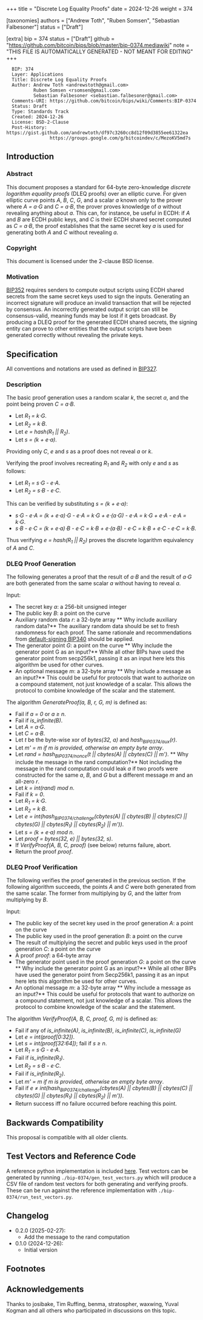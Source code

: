 
+++
title = "Discrete Log Equality Proofs"
date = 2024-12-26
weight = 374

[taxonomies]
authors = ["Andrew Toth", "Ruben Somsen", "Sebastian Falbesoner"]
status = ["Draft"]

[extra]
bip = 374
status = ["Draft"]
github = "https://github.com/bitcoin/bips/blob/master/bip-0374.mediawiki"
note = "THIS FILE IS AUTOMATICALLY GENERATED - NOT MEANT FOR EDITING"
+++

```
  BIP: 374
  Layer: Applications
  Title: Discrete Log Equality Proofs
  Author: Andrew Toth <andrewstoth@gmail.com>
          Ruben Somsen <rsomsen@gmail.com>
          Sebastian Falbesoner <sebastian.falbesoner@gmail.com>
  Comments-URI: https://github.com/bitcoin/bips/wiki/Comments:BIP-0374
  Status: Draft
  Type: Standards Track
  Created: 2024-12-26
  License: BSD-2-Clause
  Post-History: https://gist.github.com/andrewtoth/df97c3260cc8d12f09d3855ee61322ea
                https://groups.google.com/g/bitcoindev/c/MezoKV5md7s
```

<h2> Introduction </h2>


<h3> Abstract </h3>


This document proposes a standard for 64-byte zero-knowledge _discrete logarithm equality proofs_ (DLEQ proofs) over an elliptic curve. For given elliptic curve points _A_, _B_, _C_, _G_, and a scalar _a_ known only to the prover where _A = a⋅G_ and _C = a⋅B_, the prover proves knowledge of _a_ without revealing anything about _a_. This can, for instance, be useful in ECDH: if _A_ and _B_ are ECDH public keys, and _C_ is their ECDH shared secret computed as _C = a⋅B_, the proof establishes that the same secret key _a_ is used for generating both _A_ and _C_ without revealing _a_.

<h3> Copyright </h3>


This document is licensed under the 2-clause BSD license.

<h3> Motivation </h3>


<a href="/352" target="_blank">BIP352</a> requires senders to compute output scripts using ECDH shared secrets from the same secret keys used to sign the inputs. Generating an incorrect signature will produce an invalid transaction that will be rejected by consensus. An incorrectly generated output script can still be consensus-valid, meaning funds may be lost if it gets broadcast.
By producing a DLEQ proof for the generated ECDH shared secrets, the signing entity can prove to other entities that the output scripts have been generated correctly without revealing the private keys.

<h2> Specification </h2>


All conventions and notations are used as defined in <a href="/327" target="_blank">BIP327</a>.

<h3> Description </h3>


The basic proof generation uses a random scalar _k_, the secret _a_, and the point being proven _C = a⋅B_.

*  Let _R<sub>1</sub> = k⋅G_.
*  Let _R<sub>2</sub> = k⋅B_.
*  Let _e = hash(R<sub>1</sub> || R<sub>2</sub>)_.
*  Let _s = (k + e⋅a)_.


Providing only _C_, _e_ and _s_ as a proof does not reveal _a_ or _k_.

Verifying the proof involves recreating _R<sub>1</sub>_ and _R<sub>2</sub>_ with only _e_ and _s_ as follows:

*  Let _R<sub>1</sub> = s⋅G - e⋅A_.
*  Let _R<sub>2</sub> = s⋅B - e⋅C_.


This can be verified by substituting _s = (k + e⋅a)_:

*  _s⋅G - e⋅A = (k + e⋅a)⋅G - e⋅A = k⋅G + e⋅(a⋅G) - e⋅A = k⋅G + e⋅A - e⋅A = k⋅G_.
*  _s⋅B - e⋅C = (k + e⋅a)⋅B - e⋅C = k⋅B + e⋅(a⋅B) - e⋅C = k⋅B + e⋅C - e⋅C = k⋅B_.


Thus verifying _e = hash(R<sub>1</sub> || R<sub>2</sub>)_ proves the discrete logarithm equivalency of _A_ and _C_.

<h3> DLEQ Proof Generation </h3>


The following generates a proof that the result of _a⋅B_ and the result of _a⋅G_ are both generated from the same scalar _a_ without having to reveal _a_.

Input:
*  The secret key _a_: a 256-bit unsigned integer
*  The public key _B_: a point on the curve
*  Auxiliary random data _r_: a 32-byte array<ref name="why_include_auxiliary_random_data"> ** Why include auxiliary random data?** The auxiliary random data should be set to fresh randomness for each proof. The same rationale and recommendations from <a href="/340" target="_blank">default-signing BIP340</a> should be applied.</ref> 
*  The generator point _G_: a point on the curve<ref name="why_include_G"> ** Why include the generator point G as an input?** While all other BIPs have used the generator point from secp256k1, passing it as an input here lets this algorithm be used for other curves.</ref>
*  An optional message _m_: a 32-byte array<ref name="why_include_a_message"> ** Why include a message as an input?** This could be useful for protocols that want to authorize on a compound statement, not just knowledge of a scalar. This allows the protocol to combine knowledge of the scalar and the statement.</ref>


The algorithm _GenerateProof(a, B, r, G, m)_ is defined as:
*  Fail if _a = 0_ or _a &ge; n_.
*  Fail if _is_infinite(B)_.
*  Let _A = a⋅G_.
*  Let _C = a⋅B_.
*  Let _t_ be the byte-wise xor of _bytes(32, a)_ and _hash<sub>BIP0374/aux</sub>(r)_.
*  Let _m' = m if m is provided, otherwise an empty byte array_.
*  Let _rand = hash<sub>BIP0374/nonce</sub>(t || cbytes(A) || cbytes(C) || m')_.<ref name="why_include_m_in_rand"> ** Why include the message in the rand computation?** Not including the message in the rand computation could leak _a_ if two proofs were constructed for the same _a_, _B_, and _G_ but a different message _m_ and an all-zero _r_.</ref>
*  Let _k = int(rand) mod n_.
*  Fail if _k = 0_.
*  Let _R<sub>1</sub> = k⋅G_.
*  Let _R<sub>2</sub> = k⋅B_.
*  Let _e = int(hash<sub>BIP0374/challenge</sub>(cbytes(A) || cbytes(B) || cbytes(C) || cbytes(G) || cbytes(R<sub>1</sub>) || cbytes(R<sub>2</sub>) || m'))_.
*  Let _s = (k + e⋅a) mod n_.
*  Let _proof = bytes(32, e) || bytes(32, s)_.
*  If _VerifyProof(A, B, C, proof)_ (see below) returns failure, abort.
*  Return the proof _proof_.


<h3> DLEQ Proof Verification </h3>


The following verifies the proof generated in the previous section. If the following algorithm succeeds, the points _A_ and _C_ were both generated from the same scalar. The former from multiplying by _G_, and the latter from multiplying by _B_.

Input:
*  The public key of the secret key used in the proof generation _A_: a point on the curve
*  The public key used in the proof generation _B_: a point on the curve
*  The result of multiplying the secret and public keys used in the proof generation _C_: a point on the curve
*  A proof _proof_: a 64-byte array
*  The generator point used in the proof generation _G_: a point on the curve<ref name="why_include_G"> ** Why include the generator point G as an input?** While all other BIPs have used the generator point from Secp256k1, passing it as an input here lets this algorithm be used for other curves.</ref>
*  An optional message _m_: a 32-byte array<ref name="why_include_a_message"> ** Why include a message as an input?** This could be useful for protocols that want to authorize on a compound statement, not just knowledge of a scalar. This allows the protocol to combine knowledge of the scalar and the statement.</ref>


The algorithm _VerifyProof(A, B, C, proof, G, m)_ is defined as:
*  Fail if any of _is_infinite(A)_, _is_infinite(B)_, _is_infinite(C)_, _is_infinite(G)_
*  Let _e = int(proof[0:32])_.
*  Let _s = int(proof[32:64])_; fail if _s &ge; n_.
*  Let _R<sub>1</sub> = s⋅G - e⋅A_.
*  Fail if _is_infinite(R<sub>1</sub>)_.
*  Let _R<sub>2</sub> = s⋅B - e⋅C_.
*  Fail if _is_infinite(R<sub>2</sub>)_.
*  Let _m' = m if m is provided, otherwise an empty byte array_.
*  Fail if _e ≠ int(hash<sub>BIP0374/challenge</sub>(cbytes(A) || cbytes(B) || cbytes(C) || cbytes(G) || cbytes(R<sub>1</sub>) || cbytes(R<sub>2</sub>) || m'))_.
*  Return success iff no failure occurred before reaching this point.


<h2>Backwards Compatibility</h2>


This proposal is compatible with all older clients.

<h2> Test Vectors and Reference Code </h2>


A reference python implementation is included <a href="https://github.com/bitcoin/bips/blob/master/bip-0374/reference.py" target="_blank">here</a>.
Test vectors can be generated by running `./bip-0374/gen_test_vectors.py` which will produce a CSV file of random test vectors for both generating and verifying proofs. These can be run against the reference implementation with `./bip-0374/run_test_vectors.py`.

<h2> Changelog </h2>


*  0.2.0 (2025-02-27):
    *  Add the message to the rand computation
*  0.1.0 (2024-12-26):
    *  Initial version


<h2> Footnotes </h2>



<h2> Acknowledgements </h2>


Thanks to josibake, Tim Ruffing, benma, stratospher, waxwing, Yuval Kogman and all others who
participated in discussions on this topic.
